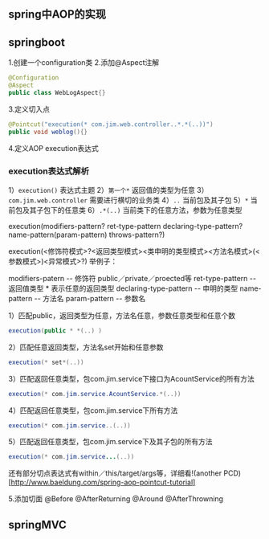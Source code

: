 ## spring中AOP的实现
## springboot
1.创建一个configuration类
2.添加@Aspect注解
```java
@Configuration
@Aspect
public class WebLogAspect{}
```
3.定义切入点
```java
@Pointcut("execution(* com.jim.web.controller..*.*(..))")
public void weblog(){}
```

4.定义AOP execution表达式
### execution表达式解析
1）`execution()`
表达式主题
2）`第一个*`
返回值的类型为任意
3）`com.jim.web.controller`
需要进行横切的业务类
4）`..`
当前包及其子包
5）`*`
当前包及其子包下的任意类
6）`.*(..)`
当前类下的任意方法，参数为任意类型

execution(modifiers-pattern? ret-type-pattern declaring-type-pattern?name-pattern(param-pattern) 
throws-pattern?)

execution(<修饰符模式>?<返回类型模式><类申明的类型模式><方法名模式>(<参数模式>)<异常模式>?)
举例子：

modifiers-patern -- 修饰符 public／private／proected等
ret-type-pattern -- 返回值类型 * 表示任意的返回类型
declaring-type-pattern -- 申明的类型
name-pattern -- 方法名
param-pattern -- 参数名

1）匹配public，返回类型为任意，方法名任意，参数任意类型和任意个数
```java
execution(public * *(..) )
```

2）匹配任意返回类型，方法名set开始和任意参数
```java
execution(* set*(..))
```

3）匹配返回任意类型，包com.jim.service下接口为AcountService的所有方法
```java
execution(* com.jim.service.AcountService.*(..))
```

4）匹配返回任意类型，包com.jim.service下所有方法
```java
execution(* com.jim.service..(..))
```

5）匹配返回任意类型，包com.jim.service下及其子包的所有方法
```java
execution(* com.jim.service...(..))
```

还有部分切点表达式有within／this/target/args等，详细看!(another PCD)[http://www.baeldung.com/spring-aop-pointcut-tutorial]


5.添加切面
@Before
@AfterReturning
@Around
@AfterThrowning

## springMVC